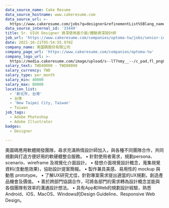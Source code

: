 ```yaml
---
data_source_name: Cake Resume
data_source_hostname: www.cakeresume.com
data_source_url: >-
  https://www.cakeresume.com/jobs?q=designer&refinementList%5Blang_name%5D%5B0%5D=English&refinementList%5Bsalary_type%5D=per_year
data_source_internal_id: '33449'
title: Sr. UIUX Designer 資深使用者介面/體驗資深設計師
job_url: 'https://www.cakeresume.com/companies/optoma-tw/jobs/senior-id-ux-designer'
date: 2021-10-21T05:54:55.970Z
company_name: 奧圖碼股份有限公司
company_page_url: 'https://www.cakeresume.com/companies/optoma-tw'
company_logo_url: >-
  https://media.cakeresume.com/image/upload/s--lT7nmy__--/c_pad,fl_png8,h_200,w_200/v1550216467/ymbeuvqejgn6vacmqhrr.png
salary_text: TWD40000 - TWD80000
salary_currency: TWD
salary_type: per_month
salary_min: 40000
salary_max: 80000
location_list:
  - '新北市, 台灣'
  - 台灣
  - 'New Taipei City, Taiwan'
  - Taiwan
job_tags:
  - Adobe Photoshop
  - Adobe Illustrator
badges:
  - Designer

---
```


奧圖碼應用軟體開發團隊，尋求充滿熱情設計師加入，與各種不同團隊合作，共同規劃與打造方便好用的軟硬體整合服務。 • 針對使用者需求，規劃persona、scenario、wireframe 及視覺化介面設計。 • 發想介面視覺設計概念，蒐集視覺資料(含動態效果)，協助設計提案簡報。 • 製作兼具美感、易用性的 mockup 與動態 prototype。 • 了解UX研究尤佳，針對專案需求提出適當的UX規劃，創造產品機會及價值。 • 善於跨部門協調合作，可將各部門的需求轉為設計概念並能與各個團隊有效率的溝通設計想法。 • 具有App和Web的規劃設計經驗，熟悉Android、iOS、MacOS、Windows的Design Guideline、Responsive Web Design。